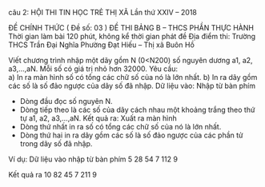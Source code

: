 câu 2: HỘI THI TIN HỌC TRẺ THỊ XÃ
Lần thứ XXIV – 2018

ĐỀ CHÍNH THỨC
( Đề số: 03 )
ĐỀ THI BẢNG B – THCS
PHẦN THỰC HÀNH
Thời gian làm bài 120 phút, không kể thời gian phát đề
Địa điểm thi: Trường THCS Trần Đại Nghĩa
Phường Đạt Hiếu – Thị xã Buôn Hồ


Viết chương trình nhập một dãy gồm N (0<N200) số nguyên dương a1, a2, a3,…,aN. Mỗi số có giá trị nhỏ hơn 32000.
Yêu cầu: 	
a) In ra màn hình số có tổng các chữ số của nó là lớn nhất.
b) In ra dãy gồm các số là số đảo ngược của dãy số đã nhập.
Dữ liệu vào: Nhập từ bàn phím
- Dòng đầu đọc số nguyên N.
- Dòng tiếp theo là các số của dãy cách nhau một khoảng trắng theo thứ tự a1, a2, a3,…,aN.
Kết quả ra: Xuất ra màn hình
- Dòng thứ nhất in ra số có tổng các chữ số của nó là lớn nhất.
- Dòng thứ hai in ra dãy gồm các số là số đảo ngược của các phần tử trong dãy số đã nhập.

Ví dụ:
Dữ liệu vào nhập từ bàn phím
5
28 54 7 112 9

Kết quả ra
10
82 45 7 211 9